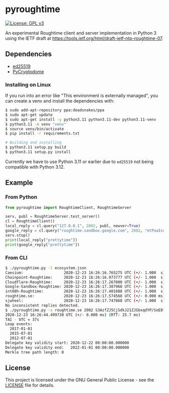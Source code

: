 # pyroughtime

[![License: GPL v3](https://img.shields.io/badge/License-GPL%20v3-blue.svg)](https://www.gnu.org/licenses/gpl-3.0)

An experimental Roughtime client and server implementation in Python 3 using the IETF draft at
<https://tools.ietf.org/html/draft-ietf-ntp-roughtime-07>.

## Dependencies

* [ed25519](https://github.com/warner/python-ed25519/)
* [PyCryptodome](https://github.com/Legrandin/pycryptodome)

### Installing on Linux
If you run into an error like "This environment is externally managed", you can create a venv and install the dependencies with:

```sh
$ sudo add-apt-repository ppa:deadsnakes/ppa
$ sudo apt-get update
$ sudo apt-get install -y python3.11 python3.11-dev python3.11-venv
$ python3.11 -m venv "venv"
$ source venv/bin/activate
$ pip install -r requirements.txt

# Building and installing
$ python3.11 setup.py build
$ python3.11 setup.py install
```

Currently we have to use Python 3.11 or earlier due to `ed25519` not being compatible with Python 3.12.

## Example

### From Python
```py
from pyroughtime import RoughtimeClient, RoughtimeServer

serv, publ = RoughtimeServer.test_server()
cl = RoughtimeClient()
local_reply = cl.query("127.0.0.1", 2002, publ, newver=True)
google_reply = cl.query("roughtime.sandbox.google.com", 2002, "etPaaIxcBMY1oUeGpwvPMCJMwlRVNxv51KK/tktoJTQ=", newver=False)
serv.stop()
print(local_reply["prettytime"])
print(google_reply["prettytime"])
```

### From CLI
```sh
$ ./pyroughtime.py -l ecosystem.json
Caesium:                  2020-12-23 16:26:16.765275 UTC (+/- 1.000  s) (RTT:  100.5 ms)
Chainpoint-Roughtime:     2020-12-23 16:26:16.973777 UTC (+/- 1.000  s) (RTT:  288.9 ms)
Cloudflare-Roughtime:     2020-12-23 16:26:17.267000 UTC (+/- 1.000  s) (RTT:    3.7 ms)
Google-Sandbox-Roughtime: 2020-12-23 16:26:17.307968 UTC (+/- 1.000  s) (RTT:   16.1 ms)
int08h-Roughtime:         2020-12-23 16:26:17.401888 UTC (+/- 1.000  s) (RTT:  177.0 ms)
roughtime.se:             2020-12-23 16:26:17.574568 UTC (+/- 0.000 ms) (RTT:   26.1 ms)
sjwheel:                  2020-12-23 16:26:17.747868 UTC (+/- 1.000  s) (RTT:  485.6 ms)
No inconsistent replies detected.
$ ./pyroughtime.py -s roughtime.se 2002 S3AzfZJ5CjSdkJ21ZJGbxqdYP/SoE8fXKY0+aicsehI=
2020-12-23 16:26:44.499730 UTC (+/- 0.000 ms) (RTT: 25.7 ms)
TAI - UTC = 37s
Leap events:
  2017-01-01
  2015-07-01
  2012-07-01
Delegate key validity start: 2020-12-22 00:00:00.000000
Delegate key validity end:   2022-01-01 00:00:00.000000
Merkle tree path length: 0
```

## License

This project is licensed under the GNU General Public License - see the [LICENSE](./LICENSE) file for details.
